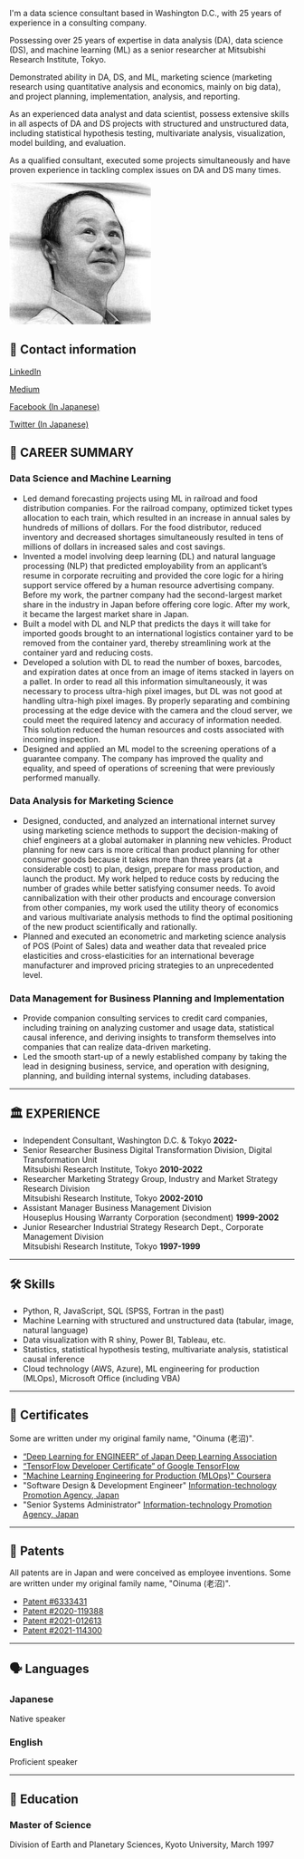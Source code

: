 I'm a data science consultant based in Washington D.C., with 25 years of experience in a consulting company. 

Possessing over 25 years of expertise in data analysis (DA), data science (DS), and machine learning (ML) as a senior researcher at Mitsubishi Research Institute, Tokyo. 

Demonstrated ability in DA, DS, and ML, marketing science (marketing research using quantitative analysis and economics, mainly on big data), and project planning, implementation, analysis, and reporting. 

As an experienced data analyst and data scientist, possess extensive skills in all aspects of DA and DS projects with structured and unstructured data, including statistical hypothesis testing, multivariate analysis, visualization, model building, and evaluation. 

As a qualified consultant, executed some projects simultaneously and have proven experience in tackling complex issues on DA and DS many times.

![photo](img/Photo.png)

## 📧 Contact information

[LinkedIn](https://www.linkedin.com/in/srmtmt/)

[Medium](https://medium.com/@shrmtmt)

[Facebook (In Japanese)](https://www.facebook.com/shiromatz)

[Twitter (In Japanese)](https://twitter.com/shrmtmt)


## 👔 **CAREER SUMMARY**

### **Data Science and Machine Learning**

- Led demand forecasting projects using ML in railroad and food distribution companies. For the railroad company, optimized ticket types allocation to each train, which resulted in an increase in annual sales by hundreds of millions of dollars. For the food distributor, reduced inventory and decreased shortages simultaneously resulted in tens of millions of dollars in increased sales and cost savings.
- Invented a model involving deep learning (DL) and natural language processing (NLP) that predicted employability from an applicant’s resume in corporate recruiting and provided the core logic for a hiring support service offered by a human resource advertising company. Before my work, the partner company had the second-largest market share in the industry in Japan before offering core logic. After my work, it became the largest market share in Japan.
- Built a model with DL and NLP that predicts the days it will take for imported goods brought to an international logistics container yard to be removed from the container yard, thereby streamlining work at the container yard and reducing costs.
- Developed a solution with DL to read the number of boxes, barcodes, and expiration dates at once from an image of items stacked in layers on a pallet. In order to read all this information simultaneously, it was necessary to process ultra-high pixel images, but DL was not good at handling ultra-high pixel images. By properly separating and combining processing at the edge device with the camera and the cloud server, we could meet the required latency and accuracy of information needed. This solution reduced the human resources and costs associated with incoming inspection.
- Designed and applied an ML model to the screening operations of a guarantee company. The company has improved the quality and equality, and speed of operations of screening that were previously performed manually.

### **Data Analysis for Marketing Science**

- Designed, conducted, and analyzed an international internet survey using marketing science methods to support the decision-making of chief engineers at a global automaker in planning new vehicles. Product planning for new cars is more critical than product planning for other consumer goods because it takes more than three years (at a considerable cost) to plan, design, prepare for mass production, and launch the product. My work helped to reduce costs by reducing the number of grades while better satisfying consumer needs. To avoid cannibalization with their other products and encourage conversion from other companies, my work used the utility theory of economics and various multivariate analysis methods to find the optimal positioning of the new product scientifically and rationally.
- Planned and executed an econometric and marketing science analysis of POS (Point of Sales) data and weather data that revealed price elasticities and cross-elasticities for an international beverage manufacturer and improved pricing strategies to an unprecedented level.

### **Data Management for Business Planning and Implementation**

- Provide companion consulting services to credit card companies, including training on analyzing customer and usage data, statistical causal inference, and deriving insights to transform themselves into companies that can realize data-driven marketing.
- Led the smooth start-up of a newly established company by taking the lead in designing business, service, and operation with designing, planning, and building internal systems, including databases.

---

## 🏛 EXPERIENCE

- Independent Consultant, Washington D.C. & Tokyo **2022-**
- Senior Researcher
Business Digital Transformation Division, Digital Transformation Unit	
Mitsubishi Research Institute, Tokyo **2010-2022**
- Researcher
Marketing Strategy Group, Industry and Market Strategy Research Division	
Mitsubishi Research Institute, Tokyo **2002-2010**
- Assistant Manager
Business Management Division	
Houseplus Housing Warranty Corporation (secondment) **1999-2002**
- Junior Researcher
Industrial Strategy Research Dept., Corporate Management Division	
Mitsubishi Research Institute, Tokyo **1997-1999**

---

## 🛠 Skills

- Python, R, JavaScript, SQL (SPSS, Fortran in the past)
- Machine Learning with structured and unstructured data (tabular, image, natural language)
- Data visualization with R shiny, Power BI, Tableau, etc.
- Statistics, statistical hypothesis testing, multivariate analysis, statistical causal inference
- Cloud technology (AWS, Azure), ML engineering for production (MLOps), Microsoft Office (including VBA)

---

## 📜 Certificates
Some are written under my original family name, "Oinuma (老沼)". 
- [“Deep Learning for ENGINEER” of Japan Deep Learning Association](https://www.openbadge-global.com/ns/portal/openbadge/public/assertions/detail/Yk82YUtSaHoybUdoSG54K3pnVjNCZz09)
- [“TensorFlow Developer Certificate” of Google TensorFlow](https://www.credential.net/3a9b86c9-a62e-4d49-bc5a-815a082b4c3d#gs.wm0d6e)
- ["Machine Learning Engineering for Production (MLOps)" Coursera](https://www.coursera.org/account/accomplishments/specialization/certificate/7XFA7YUYRY52)
- "Software Design & Development Engineer" [Information-technology Promotion Agency, Japan](https://www.ipa.go.jp/en/index.html)
- "Senior Systems Administrator" [Information-technology Promotion Agency, Japan](https://www.ipa.go.jp/en/index.html)

---

## 🧠 Patents
All patents are in Japan and were conceived as employee inventions.
Some are written under my original family name, "Oinuma (老沼)". 

- [Patent #6333431](https://www.j-platpat.inpit.go.jp/c1800/PU/JP-6333431/E2591989ADAE91B6FBC8D71976B831E8B10420271CEC8404D50D86BFF30E9BAB/15/ja)
- [Patent #2020-119388](https://www.j-platpat.inpit.go.jp/c1800/PU/JP-2020-119388/D4000BF6EB37193DAC33EDE44C3AC1764CF9EB89307E5141857230AAD235F8F0/11/ja)
- [Patent #2021-012613](https://www.j-platpat.inpit.go.jp/c1800/PU/JP-2021-012613/2F97CB041875FF3E4ECD5C615E7CDE3444CDE670688DC26E4D9880AC153E73B0/11/ja)
- [Patent #2021-114300](https://www.j-platpat.inpit.go.jp/c1800/PU/JP-2021-114300/0927F7CE2E9AA00CCE7155602852A494ACE2DB41DC680F0077FEA7AB43C599EF/11/ja)

---

## 🗣 Languages

### Japanese

Native speaker 

### English

Proficient speaker 

---

## 🏫 Education

### **Master of Science**

Division of Earth and Planetary Sciences, Kyoto University, March 1997
